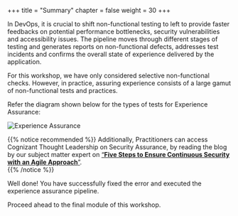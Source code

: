 +++
title = "Summary"
chapter = false
weight = 30
+++

In DevOps, it is crucial to shift non-functional testing to left to provide faster feedbacks on potential performance bottlenecks, security vulnerabilities and accessibility issues. The pipeline moves through different stages of testing and generates reports on non-functional defects, addresses test incidents and confirms the overall state of experience delivered by the application.

For this workshop, we have only considered selective non-functional checks. However, in practice, assuring experience consists of a large gamut of non-functional tests and practices. 

Refer the diagram shown below for the types of tests for Experience Assurance:

![Experience Assurance](/images/module4/summary-1.png)

{{% notice recommended %}}
Additionally, Practitioners can access Cognizant Thought Leadership on Security Assurance, by reading the blog by our subject matter expert on [“**Five Steps to Ensure Continuous Security with an Agile Approach**”](https://digitally.cognizant.com/five-steps-to-ensure-continuous-security-with-an-agile-approach-codex4011/).  
{{% /notice %}}

Well done! You have successfully fixed the error and executed the experience assurance pipeline. 

Proceed ahead to the final module of this workshop.
